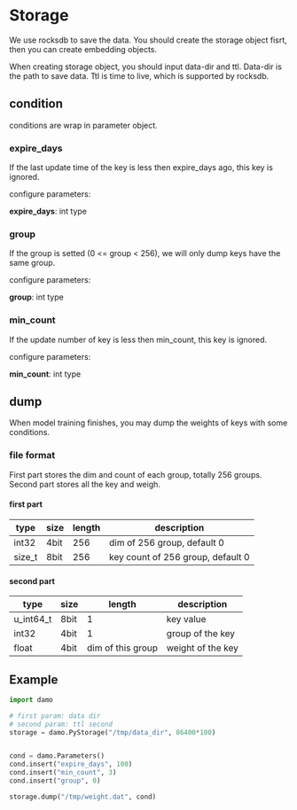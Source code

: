# Storage

We use rocksdb to save the data. You should create the storage object fisrt, then you can create embedding objects.

When creating storage object, you should input data-dir and ttl. Data-dir is the path to save data. Ttl is time to live, which is supported by rocksdb.

## condition

conditions are wrap in parameter object.

### expire_days

If the last update time of the key is less then expire_days ago, this key is ignored.

configure parameters: 

**expire_days**: int type



### group

If the group is setted (0 <= group < 256),  we will only dump keys have the same group.

configure parameters:

**group**: int type



### min_count

If the update number of key is less then min_count, this key is ignored.

configure parameters:

**min_count**: int type



## dump

When model training finishes, you may dump the weights of keys with some conditions.

### file format

First part stores the dim and count of each group, totally 256 groups. Second part stores all the key and weigh.

#### first part

| type   | size | length | description                       |
| ------ | ---- | ------ | --------------------------------- |
| int32  | 4bit | 256    | dim of 256 group, default 0       |
| size_t | 8bit | 256    | key count of 256 group, default 0 |

#### second part

| type      | size | length            | description       |
| --------- | ---- | ----------------- | ----------------- |
| u_int64_t | 8bit | 1                 | key value         |
| int32     | 4bit | 1                 | group of the key  |
| float     | 4bit | dim of this group | weight of the key |

## Example

```python
import damo

# first param: data dir
# second param: ttl second
storage = damo.PyStorage("/tmp/data_dir", 86400*100)


cond = damo.Parameters()
cond.insert("expire_days", 100)
cond.insert("min_count", 3)
cond.insert("group", 0)

storage.dump("/tmp/weight.dat", cond)

```